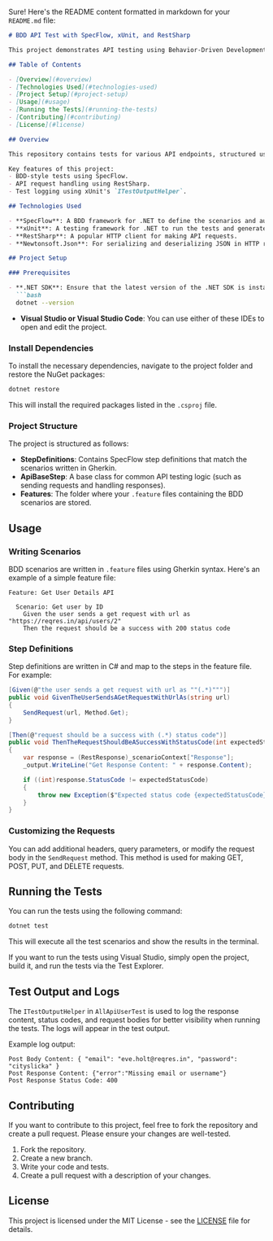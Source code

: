 Sure! Here's the README content formatted in markdown for your `README.md` file:

```markdown
# BDD API Test with SpecFlow, xUnit, and RestSharp

This project demonstrates API testing using Behavior-Driven Development (BDD) principles with SpecFlow, xUnit, and RestSharp. The tests are structured in a BDD style, allowing easy collaboration and automated API testing.

## Table of Contents

- [Overview](#overview)
- [Technologies Used](#technologies-used)
- [Project Setup](#project-setup)
- [Usage](#usage)
- [Running the Tests](#running-the-tests)
- [Contributing](#contributing)
- [License](#license)

## Overview

This repository contains tests for various API endpoints, structured using SpecFlow for BDD. The test scenarios are written in Gherkin syntax and are implemented using SpecFlow step definitions. The tests are executed using xUnit as the test runner, and RestSharp is used for making HTTP requests to the API.

Key features of this project:
- BDD-style tests using SpecFlow.
- API request handling using RestSharp.
- Test logging using xUnit's `ITestOutputHelper`.

## Technologies Used

- **SpecFlow**: A BDD framework for .NET to define the scenarios and automate the tests.
- **xUnit**: A testing framework for .NET to run the tests and generate reports.
- **RestSharp**: A popular HTTP client for making API requests.
- **Newtonsoft.Json**: For serializing and deserializing JSON in HTTP requests and responses.

## Project Setup

### Prerequisites

- **.NET SDK**: Ensure that the latest version of the .NET SDK is installed on your machine. You can check this by running:
  ```bash
  dotnet --version
  ```
- **Visual Studio or Visual Studio Code**: You can use either of these IDEs to open and edit the project.

### Install Dependencies

To install the necessary dependencies, navigate to the project folder and restore the NuGet packages:

```bash
dotnet restore
```

This will install the required packages listed in the `.csproj` file.

### Project Structure

The project is structured as follows:
- **StepDefinitions**: Contains SpecFlow step definitions that match the scenarios written in Gherkin.
- **ApiBaseStep**: A base class for common API testing logic (such as sending requests and handling responses).
- **Features**: The folder where your `.feature` files containing the BDD scenarios are stored.

## Usage

### Writing Scenarios

BDD scenarios are written in `.feature` files using Gherkin syntax. Here's an example of a simple feature file:

```gherkin
Feature: Get User Details API

  Scenario: Get user by ID
    Given the user sends a get request with url as "https://reqres.in/api/users/2"
    Then the request should be a success with 200 status code
```

### Step Definitions

Step definitions are written in C# and map to the steps in the feature file. For example:

```csharp
[Given(@"the user sends a get request with url as ""(.*)""")]
public void GivenTheUserSendsAGetRequestWithUrlAs(string url)
{
    SendRequest(url, Method.Get);
}

[Then(@"request should be a success with (.*) status code")]
public void ThenTheRequestShouldBeASuccessWithStatusCode(int expectedStatusCode)
{
    var response = (RestResponse)_scenarioContext["Response"];
    _output.WriteLine("Get Response Content: " + response.Content);

    if ((int)response.StatusCode != expectedStatusCode)
    {
        throw new Exception($"Expected status code {expectedStatusCode}, but got {(int)response.StatusCode}");
    }
}
```

### Customizing the Requests

You can add additional headers, query parameters, or modify the request body in the `SendRequest` method. This method is used for making GET, POST, PUT, and DELETE requests.

## Running the Tests

You can run the tests using the following command:

```bash
dotnet test
```

This will execute all the test scenarios and show the results in the terminal.

If you want to run the tests using Visual Studio, simply open the project, build it, and run the tests via the Test Explorer.

## Test Output and Logs

The `ITestOutputHelper` in `AllApiUserTest` is used to log the response content, status codes, and request bodies for better visibility when running the tests. The logs will appear in the test output.

Example log output:
```
Post Body Content: { "email": "eve.holt@reqres.in", "password": "cityslicka" }
Post Response Content: {"error":"Missing email or username"}
Post Response Status Code: 400
```

## Contributing

If you want to contribute to this project, feel free to fork the repository and create a pull request. Please ensure your changes are well-tested.

1. Fork the repository.
2. Create a new branch.
3. Write your code and tests.
4. Create a pull request with a description of your changes.

## License

This project is licensed under the MIT License - see the [LICENSE](LICENSE) file for details.
```
